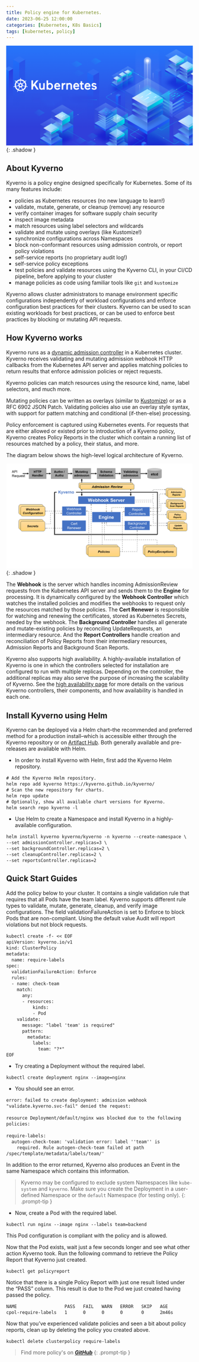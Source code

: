 ```yaml
---
title: Policy engine for Kubernetes.
date: 2023-06-25 12:00:00
categories: [Kubernetes, K8s Basics]
tags: [kubernetes, policy]
---
```

<script defer data-domain="senad-d.github.io" src="https://plus.seki.ink/js/script.js"></script>
![](https://github.com/senad-d/senad-d.github.io/blob/main/_media/images/kubernetes-banner.png?raw=true){: .shadow }

## About Kyverno

Kyverno is a policy engine designed specifically for Kubernetes. Some of its many features include:

-   policies as Kubernetes resources (no new language to learn!)
-   validate, mutate, generate, or cleanup (remove) any resource
-   verify container images for software supply chain security
-   inspect image metadata
-   match resources using label selectors and wildcards
-   validate and mutate using overlays (like Kustomize!)
-   synchronize configurations across Namespaces
-   block non-conformant resources using admission controls, or report policy violations
-   self-service reports (no proprietary audit log!)
-   self-service policy exceptions
-   test policies and validate resources using the Kyverno CLI, in your CI/CD pipeline, before applying to your cluster
-   manage policies as code using familiar tools like `git` and `kustomize`

Kyverno allows cluster administrators to manage environment specific configurations independently of workload configurations and enforce configuration best practices for their clusters. Kyverno can be used to scan existing workloads for best practices, or can be used to enforce best practices by blocking or mutating API requests.

## How Kyverno works

Kyverno runs as a [dynamic admission controller](https://kubernetes.io/docs/reference/access-authn-authz/extensible-admission-controllers/) in a Kubernetes cluster. Kyverno receives validating and mutating admission webhook HTTP callbacks from the Kubernetes API server and applies matching policies to return results that enforce admission policies or reject requests.

Kyverno policies can match resources using the resource kind, name, label selectors, and much more.

Mutating policies can be written as overlays (similar to [Kustomize](https://kubernetes.io/docs/tasks/manage-kubernetes-objects/kustomization/#bases-and-overlays)) or as a RFC 6902 JSON Patch. Validating policies also use an overlay style syntax, with support for pattern matching and conditional (if-then-else) processing.

Policy enforcement is captured using Kubernetes events. For requests that are either allowed or existed prior to introduction of a Kyverno policy, Kyverno creates Policy Reports in the cluster which contain a running list of resources matched by a policy, their status, and more.

The diagram below shows the high-level logical architecture of Kyverno.

![](https://github.com/senad-d/senad-d.github.io/blob/main/_media/images/kyverno-architecture.png?raw=true){: .shadow }

The **Webhook** is the server which handles incoming AdmissionReview requests from the Kubernetes API server and sends them to the **Engine** for processing. It is dynamically configured by the **Webhook Controller** which watches the installed policies and modifies the webhooks to request only the resources matched by those policies. The **Cert Renewer** is responsible for watching and renewing the certificates, stored as Kubernetes Secrets, needed by the webhook. The **Background Controller** handles all generate and mutate-existing policies by reconciling UpdateRequests, an intermediary resource. And the **Report Controllers** handle creation and reconciliation of Policy Reports from their intermediary resources, Admission Reports and Background Scan Reports.

Kyverno also supports high availability. A highly-available installation of Kyverno is one in which the controllers selected for installation are configured to run with multiple replicas. Depending on the controller, the additional replicas may also serve the purpose of increasing the scalability of Kyverno. See the [high availability page](https://kyverno.io/docs/high-availability/) for more details on the various Kyverno controllers, their components, and how availability is handled in each one.

## Install Kyverno using Helm[](https://kyverno.io/docs/installation/methods//#install-kyverno-using-helm)

Kyverno can be deployed via a Helm chart–the recommended and preferred method for a production install–which is accessible either through the Kyverno repository or on [Artifact Hub](https://artifacthub.io/). Both generally available and pre-releases are available with Helm.

* In order to install Kyverno with Helm, first add the Kyverno Helm repository.

```shell
# Add the Kyverno Helm repository.
helm repo add kyverno https://kyverno.github.io/kyverno/
# Scan the new repository for charts.
helm repo update
# Optionally, show all available chart versions for Kyverno.
helm search repo kyverno -l
```

* Use Helm to create a Namespace and install Kyverno in a highly-available configuration.

```shell
helm install kyverno kyverno/kyverno -n kyverno --create-namespace \
--set admissionController.replicas=3 \
--set backgroundController.replicas=2 \
--set cleanupController.replicas=2 \
--set reportsController.replicas=2
```

## Quick Start Guides

Add the policy below to your cluster. It contains a single validation rule that requires that all Pods have the team label. Kyverno supports different rule types to validate, mutate, generate, cleanup, and verify image configurations. The field validationFailureAction is set to Enforce to block Pods that are non-compliant. Using the default value Audit will report violations but not block requests.

```shell
kubectl create -f- << EOF
apiVersion: kyverno.io/v1
kind: ClusterPolicy
metadata:
  name: require-labels
spec:
  validationFailureAction: Enforce
  rules:
  - name: check-team
    match:
      any:
      - resources:
          kinds:
          - Pod
    validate:
      message: "label 'team' is required"
      pattern:
        metadata:
          labels:
            team: "?*"
EOF
```

* Try creating a Deployment without the required label.

```shell
kubectl create deployment nginx --image=nginx
```

* You should see an error.

```shell
error: failed to create deployment: admission webhook "validate.kyverno.svc-fail" denied the request: 

resource Deployment/default/nginx was blocked due to the following policies:

require-labels:
  autogen-check-team: 'validation error: label ''team'' is
    required. Rule autogen-check-team failed at path /spec/template/metadata/labels/team/'
```
In addition to the error returned, Kyverno also produces an Event in the same Namespace which contains this information.

> Kyverno may be configured to exclude system Namespaces like `kube-system` and `kyverno`. Make sure you create the Deployment in a user-defined Namespace or the `default` Namespace (for testing only).
{: .prompt-tip }

* Now, create a Pod with the required label.

```shell
kubectl run nginx --image nginx --labels team=backend
```

This Pod configuration is compliant with the policy and is allowed.

Now that the Pod exists, wait just a few seconds longer and see what other action Kyverno took. Run the following command to retrieve the Policy Report that Kyverno just created.

```shell
kubectl get policyreport
```

Notice that there is a single Policy Report with just one result listed under the “PASS” column. This result is due to the Pod we just created having passed the policy.

```shell
NAME                  PASS   FAIL   WARN   ERROR   SKIP   AGE
cpol-require-labels   1      0      0      0       0      2m46s
```

Now that you’ve experienced validate policies and seen a bit about policy reports, clean up by deleting the policy you created above.

```shell
kubectl delete clusterpolicy require-labels
```

> Find more policy's on [***GitHub***](https://github.com/kyverno/policies)
{: .prompt-tip }